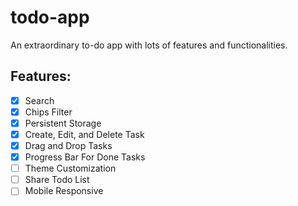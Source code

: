 # todo-app

An extraordinary to-do app with lots of features and functionalities.

## Features:

- [x] Search
- [x] Chips Filter
- [x] Persistent Storage
- [x] Create, Edit, and Delete Task
- [x] Drag and Drop Tasks
- [x] Progress Bar For Done Tasks
- [ ] Theme Customization
- [ ] Share Todo List
- [ ] Mobile Responsive
